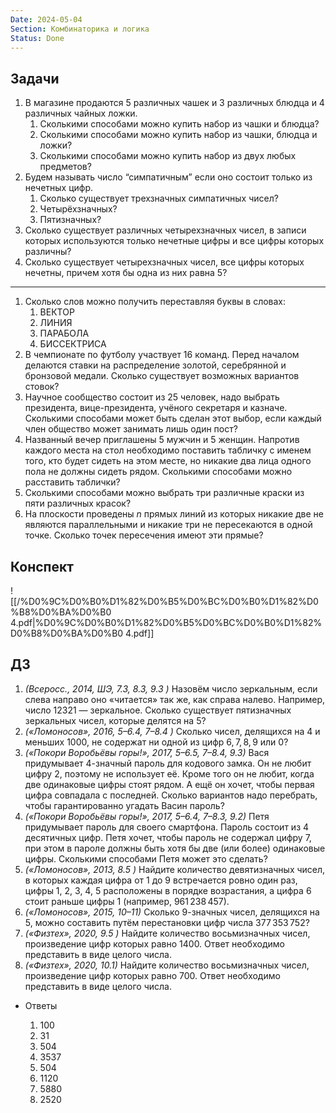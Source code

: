 ```yaml
---
Date: 2024-05-04
Section: Комбинаторика и логика
Status: Done
---
```

## Задачи
1. В магазине продаются 5 различных чашек и 3 различных блюдца и 4 различных чайных ложки.
    1. Сколькими способами можно купить набор из чашки и блюдца?
    2. Сколькими способами можно купить набор из чашки, блюдца и ложки?
    3. Сколькими способами можно купить набор из двух любых предметов?
2. Будем называть число “симпатичным” если оно состоит только из нечетных цифр.
    1. Сколько существует трехзначных симпатичных чисел?
    2. Четырёхзначных?
    3. Пятизначных?
3. Сколько существует различных четырехзначных чисел, в записи которых используются только нечетные цифры и все цифры которых различны?
4. Сколько существует четырехзначных чисел, все цифры которых нечетны, причем хотя бы одна из них равна 5?
---
1. Сколько слов можно получить переставляя буквы в словах:
    1. ВЕКТОР
    2. ЛИНИЯ
    3. ПАРАБОЛА
    4. БИССЕКТРИСА
2. В чемпионате по футболу участвует 16 команд. Перед началом делаются ставки на распределение золотой, серебрянной и бронзовой медали. Сколько существует возможных вариантов стовок?
3. Научное сообщество состоит из 25 человек, надо выбрать президента, вице-президента, учёного секретаря и казначе. Сколькими способами может быть сделан этот выбор, если каждый член общество может занимать лишь один пост?
4. Названный вечер приглашены 5 мужчин и 5 женщин. Напротив каждого места на стол необходимо поставить табличку с именем того, кто будет сидеть на этом месте, но никакие два лица одного пола не должны сидеть рядом. Сколькими способами можно расставить таблички?
5. Сколькими способами можно выбрать три различные краски из пяти различных красок?
6. На плоскости проведены $n$﻿ прямых линий из которых никакие две не являются параллельными и никакие три не пересекаются в одной точке. Cколько точек пересечения имеют эти прямые?
## Конспект
![[/%D0%9C%D0%B0%D1%82%D0%B5%D0%BC%D0%B0%D1%82%D0%B8%D0%BA%D0%B0 4.pdf|%D0%9C%D0%B0%D1%82%D0%B5%D0%BC%D0%B0%D1%82%D0%B8%D0%BA%D0%B0 4.pdf]]
## ДЗ
1. _(Всеросс., 2014, ШЭ, 7.3, 8.3, 9.3 )_ Назовём число зеркальным, если слева направо оно «читается» так же, как справа налево. Например, число $12321$﻿ — зеркальное. Сколько существует пятизначных зеркальных чисел, которые делятся на $5$﻿?
2. _(«Ломоносов», 2016, 5–6.4, 7–8.4 )_ Сколько чисел, делящихся на $4$﻿ и меньших $1000$﻿, не содержат ни одной из цифр $6, 7, 8, 9$﻿ или $0$﻿?
3. _(«Покори Воробьёвы горы!», 2017, 5–6.5, 7–8.4, 9.3)_ Вася придумывает 4-значный пароль для кодового замка. Он не любит цифру 2, поэтому не использует её. Кроме того он не любит, когда две одинаковые цифры стоят рядом. А ещё он хочет, чтобы первая цифра совпадала с последней. Сколько вариантов надо перебрать, чтобы гарантированно угадать Васин пароль?
4. _(«Покори Воробьёвы горы!», 2017, 5–6.4, 7–8.3, 9.2)_ Петя придумывает пароль для своего смартфона. Пароль состоит из 4 десятичных цифр. Петя хочет, чтобы пароль не содержал цифру 7, при этом в пароле должны быть хотя бы две (или более) одинаковые цифры. Сколькими способами Петя может это сделать?
5. _(«Ломоносов», 2013, 8.5 )_ Найдите количество девятизначных чисел, в которых каждая цифра от 1 до 9 встречается ровно один раз, цифры 1, 2, 3, 4, 5 расположены в порядке возрастания, а цифра 6 стоит раньше цифры 1 (например, $961\,238\,457$﻿).
6. _(«Ломоносов», 2015, 10–11)_ Сколько 9-значных чисел, делящихся на 5, можно составить путём перестановки цифр числа $377 \,353 \,752$﻿?
7. _(«Физтех», 2020, 9.5 )_ Найдите количество восьмизначных чисел, произведение цифр которых равно $1400$﻿. Ответ необходимо представить в виде целого числа.
8. _(«Физтех», 2020, 10.1)_ Найдите количество восьмизначных чисел, произведение цифр которых равно $700$﻿. Ответ необходимо представить в виде целого числа.
- Ответы
    
    1. 100
    2. 31
    3. 504
    4. 3537
    5. 504
    6. 1120
    7. 5880
    8. 2520